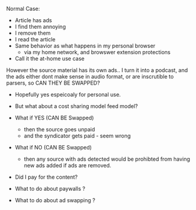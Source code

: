 

Normal Case:
- Article has ads
- I find them annoying
- I remove them
- I read the article
- Same behavior as what happens in my personal browser 
    - via my home network, and browswer extension protections
- Call it the at-home use case


However the source material has its own ads..
I turn it into a podcast, and the ads either dont make sense in audio format, or are inscrutible to parsers, so CAN THEY BE SWAPPED?

- Hopefully yes espeicoaly for personal use.
- But what about a cost sharing model feed model?

- What if YES (CAN BE Swapped)
    - then the source goes unpaid
    - and the syndicator gets paid - seem wrong

- What if NO (CAN BE Swapped)
    - then any source with ads detected would be prohibted from having new ads added if ads are removed.


- Did I pay for the content?
- What to do about paywalls ?
- What to do about ad swapping ?
